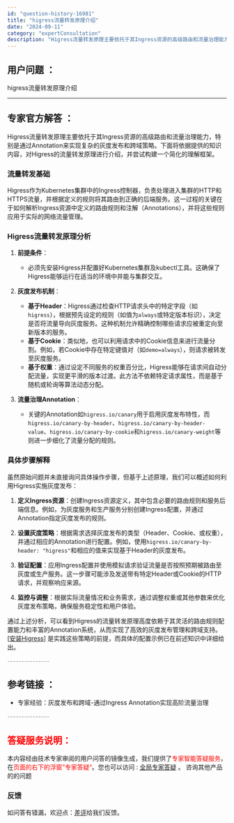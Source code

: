 ```yaml
---
id: "question-history-16981"
title: "higress流量转发原理介绍"
date: "2024-09-11"
category: "expertConsultation"
description: "Higress流量转发原理主要依托于其Ingress资源的高级路由和流量治理能力，特别是通过Annotation来实现复杂的灰度发布和跨域策略。下面将依据提供的知识内容，对Higress的流量转发原理进行介绍，并尝试构建一个简化的理解框架。### 流量转发基础Higress作为Kubernetes集"
---
```


## 用户问题 ： 
 higress流量转发原理介绍  

---------------
## 专家官方解答 ：

Higress流量转发原理主要依托于其Ingress资源的高级路由和流量治理能力，特别是通过Annotation来实现复杂的灰度发布和跨域策略。下面将依据提供的知识内容，对Higress的流量转发原理进行介绍，并尝试构建一个简化的理解框架。

### 流量转发基础

Higress作为Kubernetes集群中的Ingress控制器，负责处理进入集群的HTTP和HTTPS流量，并根据定义的规则将其路由到正确的后端服务。这一过程的关键在于如何解析Ingress资源中定义的路由规则和注解（Annotations），并将这些规则应用于实际的网络流量管理。

### Higress流量转发原理分析

1. **前提条件**：
   - 必须先安装Higress并配置好Kubernetes集群及kubectl工具。这确保了Higress能够运行在适当的环境中并能与集群交互。

2. **灰度发布机制**：
   - **基于Header**：Higress通过检查HTTP请求头中的特定字段（如`higress`），根据预先设定的规则（如值为`always`或特定版本标识），决定是否将流量导向灰度服务。这种机制允许精确控制哪些请求应被重定向至新版本的服务。
   - **基于Cookie**：类似地，也可以利用请求中的Cookie信息来进行流量分割。例如，若Cookie中存在特定键值对（如`demo=always`），则请求被转发至灰度服务。
   - **基于权重**：通过设定不同服务的权重百分比，Higress能够在请求间自动分配流量，实现更平滑的版本过渡。此方法不依赖特定请求属性，而是基于随机或轮询等算法动态分配。

3. **流量治理Annotation**：
   - 关键的Annotation如`higress.io/canary`用于启用灰度发布特性，而`higress.io/canary-by-header`、`higress.io/canary-by-header-value`、`higress.io/canary-by-cookie`和`higress.io/canary-weight`等则进一步细化了流量分配的规则。

### 具体步骤解释

虽然原始问题并未直接询问具体操作步骤，但基于上述原理，我们可以概述如何利用Higress实施灰度发布：

1. **定义Ingress资源**：创建Ingress资源定义，其中包含必要的路由规则和服务后端信息。例如，为灰度服务和生产服务分别创建Ingress配置，并通过Annotation指定灰度发布的规则。

2. **设置灰度策略**：根据需求选择灰度发布的类型（Header、Cookie、或权重），并通过相应的Annotation进行配置。例如，使用`higress.io/canary-by-header: "higress"`和相应的值来实现基于Header的灰度发布。

3. **验证配置**：应用Ingress配置并使用模拟请求验证流量是否按照预期被路由至灰度或生产服务。这一步骤可能涉及发送带有特定Header或Cookie的HTTP请求，并观察响应来源。

4. **监控与调整**：根据实际流量情况和业务需求，通过调整权重或其他参数来优化灰度发布策略，确保服务稳定性和用户体验。

通过上述分析，可以看到Higress的流量转发原理高度依赖于其灵活的路由规则配置能力和丰富的Annotation系统，从而实现了高效的灰度发布管理和跨域支持。[[安装Higress](https://higress.io/docs/latest/user/quickstart/)] 是实践这些策略的前提，而具体的配置示例已在前述知识中详细给出。


<font color="#949494">---------------</font> 


## 参考链接 ：

* 专家经验：灰度发布和跨域-通过Ingress Annotation实现高阶流量治理 


 <font color="#949494">---------------</font> 
 


## <font color="#FF0000">答疑服务说明：</font> 

本内容经由技术专家审阅的用户问答的镜像生成，我们提供了<font color="#FF0000">专家智能答疑服务</font>，在<font color="#FF0000">页面的右下的浮窗”专家答疑“</font>。您也可以访问 : [全局专家答疑](https://answer.opensource.alibaba.com/docs/intro) 。 咨询其他产品的的问题

### 反馈
如问答有错漏，欢迎点：[差评](https://ai.nacos.io/user/feedbackByEnhancerGradePOJOID?enhancerGradePOJOId=16988)给我们反馈。
